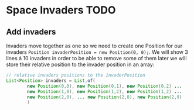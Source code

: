 # Space Invaders TODO 

## Add invaders 

Invaders move together as one so we need to create one Position for our invaders `Position invaderPosition = new Position(0, 0);`. 
We will show 3 lines á 10 invaders in order to be able to remove some of them later we will store their relative position to the invader position in an array: 
```java
// relative invaders positions to the invaderPosition
List<Position> invaders = List.of(
        new Position(0,0), new Position(0,1), new Position(0,2) ...
        new Position(1,0), new Position(1,2), new Position(1,2) ...
        new Position(2,0), ... new Position(2,8), new Position(2,9)
        )
```

